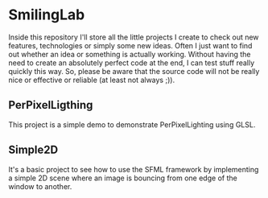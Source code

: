 # SmilingLab

Inside this repository I'll store all the little projects I create to check out new features, technologies
or simply some new ideas. Often I just want to find out whether an idea or something is actually working. 
Without having the need to create an absolutely perfect code at the end, I can test stuff really quickly this way.
So, please be aware that the source code will not be really nice or effective or reliable (at least not always ;)).

## PerPixelLigthing

This project is a simple demo to demonstrate PerPixelLighting using GLSL.

## Simple2D

It's a basic project to see how to use the SFML framework by implementing a simple 2D scene where an image
is bouncing from one edge of the window to another. 